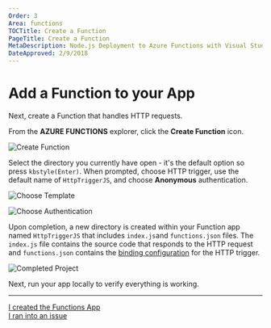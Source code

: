 ```yaml
---
Order: 3
Area: functions
TOCTitle: Create a Function
PageTitle: Create a Function
MetaDescription: Node.js Deployment to Azure Functions with Visual Studio Code
DateApproved: 2/9/2018
---
```

# Add a Function to your App

Next, create a Function that handles HTTP requests.

From the **AZURE FUNCTIONS** explorer, click the **Create Function** icon.

![Create Function](../images/functions-extension/create-function.png)

Select the directory you currently have open - it's the default option so press `kbstyle(Enter)`. When prompted, choose HTTP trigger, use the default name of `HttpTriggerJS`, and choose **Anonymous** authentication.

![Choose Template](../images/functions-extension/create-function-choose-template.png)

![Choose Authentication](../images/functions-extension/create-function-anonymous-auth.png)

Upon completion, a new directory is created within your Function app named `HttpTriggerJS` that includes `index.js`and `functions.json` files. The `index.js` file contains the source code that responds to the HTTP request and `functions.json` contains the [binding configuration](https://docs.microsoft.com/en-us/azure/azure-functions/functions-triggers-bindings) for the HTTP trigger.

![Completed Project](../images/functions-extension/functions-vscode-intro.png)

Next, run your app locally to verify everything is working.

---

<a class="tutorial-next-btn" href="/tutorials/functions-extension/run-app">I created the Functions App</a>  
<a class="tutorial-feedback-btn" onclick="reportIssue('node-deployment-azurefunctions', 'create-function')" href="javascript:void(0)">I ran into an issue</a>

